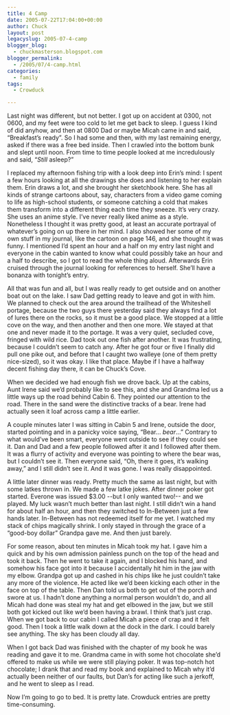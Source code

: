 ```yaml
---
title: 4 Camp
date: 2005-07-22T17:04:00+00:00
author: Chuck
layout: post
legacyslug: 2005-07-4-camp
blogger_blog:
  - chuckmasterson.blogspot.com
blogger_permalink:
  - /2005/07/4-camp.html
categories:
  - family
tags:
  - Crowduck

---
```

Last night was different, but not better. I got up on accident at 0300, not
0600, and my feet were too cold to let me get back to sleep. I guess I kind of
did anyhow, and then at 0800 Dad or maybe Micah came in and said, “Breakfast’s
ready”. So I had some and then, with my last remaining energy, asked if there
was a free bed inside. Then I crawled into the bottom bunk and slept until
noon. From time to time people looked at me incredulously and said, “_Still_
asleep?”

I replaced my afternoon fishing trip with a look deep into Erin’s mind: I spent
a few hours looking at all the drawings she does and listening to her explain
them. Erin draws a lot, and she brought her sketchbook here. She has all kinds
of strange cartoons about, say, characters from a video game coming to life as
high-school students, or someone catching a cold that makes them transform into
a different thing each time they sneeze. It’s very crazy. She uses an anime
style. I’ve never really liked anime as a style. Nonetheless I thought it was
pretty good, at least an accurate portrayal of whatever’s going on up there in
her mind. I also showed her some of my own stuff in my journal, like the
cartoon on page 146, and she thought it was funny. I mentioned I’d spent an
hour and a half on my entry last night and everyone in the cabin wanted to know
what could possibly take an hour and a half to describe, so I got to read the
whole thing aloud. Afterwards Erin cruised through the journal looking for
references to herself. She’ll have a bonanza with tonight’s entry.

All that was fun and all, but I was really ready to get outside and on another
boat out on the lake. I saw Dad getting ready to leave and got in with him. We
planned to check out the area around the trailhead of the Whiteshell portage,
because the two guys there yesterday said they always find a lot of lures there
on the rocks, so it must be a good place. We stopped at a little cove on the
way, and then another and then one more. We stayed at that one and never made
it to the portage. It was a very quiet, secluded cove, fringed with wild rice.
Dad took out one fish after another. It was frustrating, because I couldn’t
seem to catch any. After he got four or five I finally did pull one pike out,
and before that I caught two walleye (one of them pretty nice-sized), so it was
okay. I like that place. Maybe if I have a halfway decent fishing day there, it
can be Chuck’s Cove.

When we decided we had enough fish we drove back. Up at the cabins, Aunt Irene
said we’d probably like to see this, and she and Grandma led us a little ways
up the road behind Cabin 6. They pointed our attention to the road. There in
the sand were the distinctive tracks of a bear. Irene had actually seen it loaf
across camp a little earlier. 

A couple minutes later I was sitting in Cabin 5 and Irene, outside the door,
started pointing and in a panicky voice saying, “Bear… _bear_…” Contrary to
what would’ve been smart, everyone went outside to see if they could see it.
Dan and Dad and a few people followed after it and I followed after them. It
was a flurry of activity and everyone was pointing to where the bear was, but I
couldn’t see it. Then everyone said, “Oh, there it goes, it’s walking away,”
and I still didn’t see it. And it was gone. I was really disappointed.

A little later dinner was ready. Pretty much the same as last night, but with
some latkes thrown in. We made a few latke jokes. After dinner poker got
started. Everone was issued $3.00 --but I only wanted two!-- and we played. My
luck wasn’t much better than last night. I still didn’t win a hand for about
half an hour, and then they switched to In-Between just a few hands later.
In-Between has not redeemed itself for me yet. I watched my stack of chips
magically shrink. I only stayed in through the grace of a “good-boy dollar”
Grandpa gave me. And then just barely.

For some reason, about ten minutes in Micah took my hat. I gave him a quick and
by his own admission painless punch on the top of the head and took it back.
Then he went to take it again, and I blocked his hand, and somehow his face got
into it because I accidentally hit him in the jaw with my elbow. Grandpa got up
and cashed in his chips like he just couldn’t take any more of the violence. He
acted like we’d been kicking each other in the face on top of the table. Then
Dan told us both to get out of the porch and swore at us. I hadn’t done
anything a normal person wouldn’t do, and all Micah had done was steal my hat
and get elbowed in the jaw, but we still both got kicked out like we’d been
having a brawl. I think that’s just crap. When we got back to our cabin I
called Micah a piece of crap and it felt good. Then I took a little walk down
at the dock in the dark. I could barely see anything. The sky has been cloudy
all day.

When I got back Dad was finished with the chapter of my book he was reading and
gave it to me. Grandma came in with some hot chocolate she’d offered to make us
while we were still playing poker. It was top-notch hot chocolate; I drank that
and read my book and explained to Micah why it’d actually been neither of our
faults, but Dan’s for acting like such a jerkoff, and he went to sleep as I
read.

Now I’m going to go to bed. It is pretty late. Crowduck entries are pretty
time-consuming.
